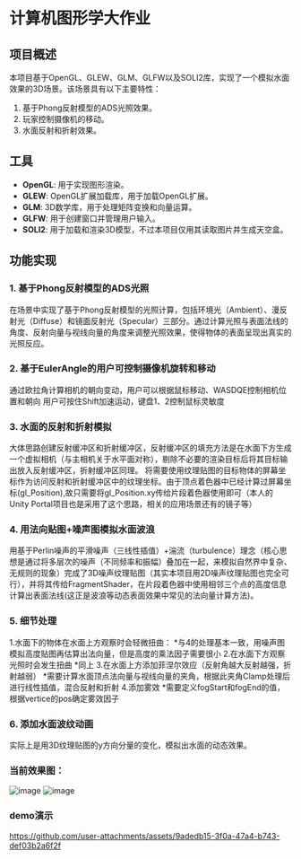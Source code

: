 # 计算机图形学大作业

## 项目概述
本项目基于OpenGL、GLEW、GLM、GLFW以及SOLI2库，实现了一个模拟水面效果的3D场景。该场景具有以下主要特性：
1. 基于Phong反射模型的ADS光照效果。
2. 玩家控制摄像机的移动。
3. 水面反射和折射效果。

## 工具
- **OpenGL**: 用于实现图形渲染。
- **GLEW**: OpenGL扩展加载库，用于加载OpenGL扩展。
- **GLM**: 3D数学库，用于处理矩阵变换和向量运算。
- **GLFW**: 用于创建窗口并管理用户输入。
- **SOLI2**: 用于加载和渲染3D模型，不过本项目仅用其读取图片并生成天空盒。

## 功能实现

### 1. 基于Phong反射模型的ADS光照
在场景中实现了基于Phong反射模型的光照计算，包括环境光（Ambient）、漫反射光（Diffuse）和镜面反射光（Specular）三部分。通过计算光照与表面法线的角度、反射向量与视线向量的角度来调整光照效果，使得物体的表面呈现出真实的光照反应。

### 2. 基于EulerAngle的用户可控制摄像机旋转和移动
通过欧拉角计算相机的朝向变动，用户可以根据鼠标移动、WASDQE控制相机位置和朝向
用户可按住Shift加速运动，键盘1、2控制鼠标灵敏度

### 3. 水面的反射和折射模拟
大体思路创建反射缓冲区和折射缓冲区，反射缓冲区的填充方法是在水面下方生成一个虚拟相机（与主相机关于水平面对称），剔除不必要的渲染目标后将其目标输出放入反射缓冲区，折射缓冲区同理。
将需要使用纹理贴图的目标物体的屏幕坐标作为访问反射和折射缓冲区中的纹理坐标。由于顶点着色器中已经计算过屏幕坐标(gl_Position),故只需要将gl_Position.xy传给片段着色器使用即可（本人的Unity Portal项目也是采用了这个思路，相关的应用场景还有的镜子等）

### 4. 用法向贴图+噪声图模拟水面波浪
用基于Perlin噪声的平滑噪声（三线性插值）+湍流（turbulence）理念（核心思想是通过将多层次的噪声（不同频率和振幅）叠加在一起，来模拟自然界中复杂、无规则的现象）完成了3D噪声纹理贴图（其实本项目用2D噪声纹理贴图也完全可行），并将其传给FragmentShader，在片段着色器中使用相邻三个点的高度信息计算出表面法线(这正是波浪等动态表面效果中常见的法向量计算方法)。

### 5. 细节处理
1.水面下的物体在水面上方观察时会轻微扭曲：
  *与4的处理基本一致，用噪声图模拟高度贴图再估算出法向量，但是高度的乘法因子需要很小
2.在水面下方观察光照时会发生扭曲
  *同上
3.在水面上方添加菲涅尔效应（反射角越大反射越强，折射越弱）
  *需要计算水面顶点法向量与视线向量的夹角，根据此夹角Clamp处理后进行线性插值，混合反射和折射
4.添加雾效
  *需要定义fogStart和fogEnd的值，根据vertice的pos确定雾效因子

### 6. 添加水面波纹动画
实际上是用3D纹理贴图的y方向分量的变化，模拟出水面的动态效果。

### 当前效果图：
![image](https://github.com/user-attachments/assets/608b465c-bd4a-44cc-a608-84928051586a)
![image](https://github.com/user-attachments/assets/d10f2f47-1c5d-4f24-94cc-c105ee20bec1)

### demo演示
https://github.com/user-attachments/assets/9adedb15-3f0a-47a4-b743-def03b2a6f2f


